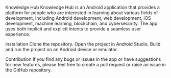 Knowledge Hub
Knowledge Hub is an Android application that provides a platform for people who are interested in learning about various fields of development, including Android development, web development, iOS development, machine learning, blockchain, and cybersecurity. The app uses both implicit and explicit intents to provide a seamless user experience.

Installation
Clone the repository.
Open the project in Android Studio.
Build and run the project on an Android device or emulator.

Contribution
If you find any bugs or issues in the app or have suggestions for new features, please feel free to create a pull request or raise an issue in the GitHub repository.

